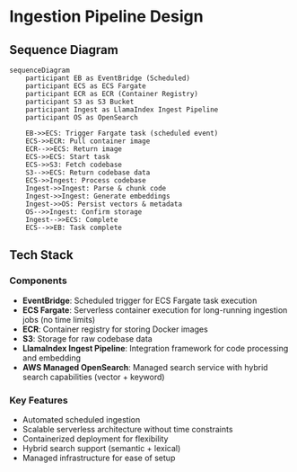 # Ingestion Pipeline Design

## Sequence Diagram

```mermaid
sequenceDiagram
    participant EB as EventBridge (Scheduled)
    participant ECS as ECS Fargate
    participant ECR as ECR (Container Registry)
    participant S3 as S3 Bucket
    participant Ingest as LlamaIndex Ingest Pipeline
    participant OS as OpenSearch

    EB->>ECS: Trigger Fargate task (scheduled event)
    ECS->>ECR: Pull container image
    ECR-->>ECS: Return image
    ECS->>ECS: Start task
    ECS->>S3: Fetch codebase
    S3-->>ECS: Return codebase data
    ECS->>Ingest: Process codebase
    Ingest->>Ingest: Parse & chunk code
    Ingest->>Ingest: Generate embeddings
    Ingest->>OS: Persist vectors & metadata
    OS-->>Ingest: Confirm storage
    Ingest-->>ECS: Complete
    ECS-->>EB: Task complete
```

## Tech Stack

### Components

- **EventBridge**: Scheduled trigger for ECS Fargate task execution
- **ECS Fargate**: Serverless container execution for long-running ingestion jobs (no time limits)
- **ECR**: Container registry for storing Docker images
- **S3**: Storage for raw codebase data
- **LlamaIndex Ingest Pipeline**: Integration framework for code processing and embedding
- **AWS Managed OpenSearch**: Managed search service with hybrid search capabilities (vector + keyword)

### Key Features

- Automated scheduled ingestion
- Scalable serverless architecture without time constraints
- Containerized deployment for flexibility
- Hybrid search support (semantic + lexical)
- Managed infrastructure for ease of setup

